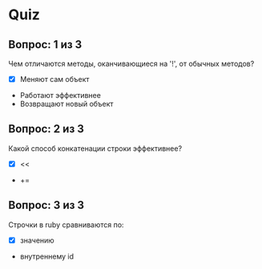 # Quiz

## Вопрос: 1 из 3

Чем отличаются методы, оканчивающиеся на '!', от обычных методов?

- [x] Меняют сам объект
- Работают эффективнее
- Возвращают новый объект

## Вопрос: 2 из 3

Какой способ конкатенации строки эффективнее?

- [x] <<
- +=

## Вопрос: 3 из 3

Строчки в ruby сравниваются по:

- [x] значению
- внутреннему id
